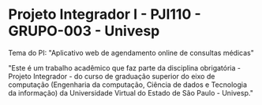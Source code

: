 # Projeto Integrador I - PJI110 - GRUPO-003 - Univesp

Tema do PI: "Aplicativo web de agendamento online de consultas médicas"

"Este é um trabalho acadêmico que faz parte da disciplina obrigatória - Projeto Integrador - do 
curso de graduação superior do eixo de computação (Engenharia da computação, Ciência de dados e Tecnologia da informação) 
da Universidade Virtual do Estado de São Paulo - Univesp."
